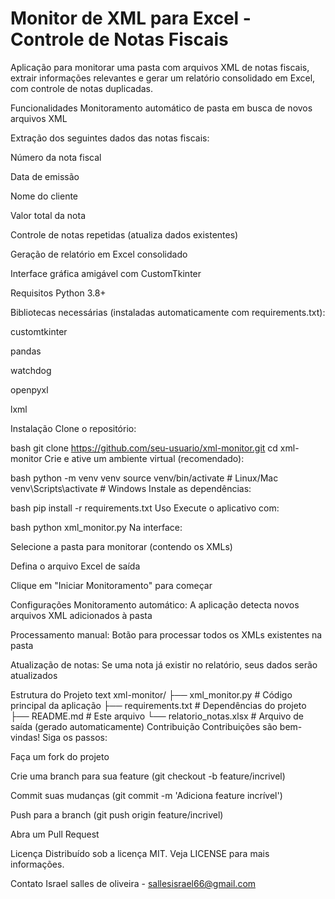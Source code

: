 # Monitor de XML para Excel - Controle de Notas Fiscais
Aplicação para monitorar uma pasta com arquivos XML de notas fiscais, extrair informações relevantes e gerar um relatório consolidado em Excel, com controle de notas duplicadas.

Funcionalidades
Monitoramento automático de pasta em busca de novos arquivos XML

Extração dos seguintes dados das notas fiscais:

Número da nota fiscal

Data de emissão

Nome do cliente

Valor total da nota

Controle de notas repetidas (atualiza dados existentes)

Geração de relatório em Excel consolidado

Interface gráfica amigável com CustomTkinter

Requisitos
Python 3.8+

Bibliotecas necessárias (instaladas automaticamente com requirements.txt):

customtkinter

pandas

watchdog

openpyxl

lxml

Instalação
Clone o repositório:

bash
git clone https://github.com/seu-usuario/xml-monitor.git
cd xml-monitor
Crie e ative um ambiente virtual (recomendado):

bash
python -m venv venv
source venv/bin/activate  # Linux/Mac
venv\Scripts\activate  # Windows
Instale as dependências:

bash
pip install -r requirements.txt
Uso
Execute o aplicativo com:

bash
python xml_monitor.py
Na interface:

Selecione a pasta para monitorar (contendo os XMLs)

Defina o arquivo Excel de saída

Clique em "Iniciar Monitoramento" para começar

Configurações
Monitoramento automático: A aplicação detecta novos arquivos XML adicionados à pasta

Processamento manual: Botão para processar todos os XMLs existentes na pasta

Atualização de notas: Se uma nota já existir no relatório, seus dados serão atualizados

Estrutura do Projeto
text
xml-monitor/
├── xml_monitor.py        # Código principal da aplicação
├── requirements.txt      # Dependências do projeto
├── README.md             # Este arquivo
└── relatorio_notas.xlsx  # Arquivo de saída (gerado automaticamente)
Contribuição
Contribuições são bem-vindas! Siga os passos:

Faça um fork do projeto

Crie uma branch para sua feature (git checkout -b feature/incrivel)

Commit suas mudanças (git commit -m 'Adiciona feature incrível')

Push para a branch (git push origin feature/incrivel)

Abra um Pull Request

Licença
Distribuído sob a licença MIT. Veja LICENSE para mais informações.

Contato
Israel salles de oliveira - sallesisrael66@gmail.com
